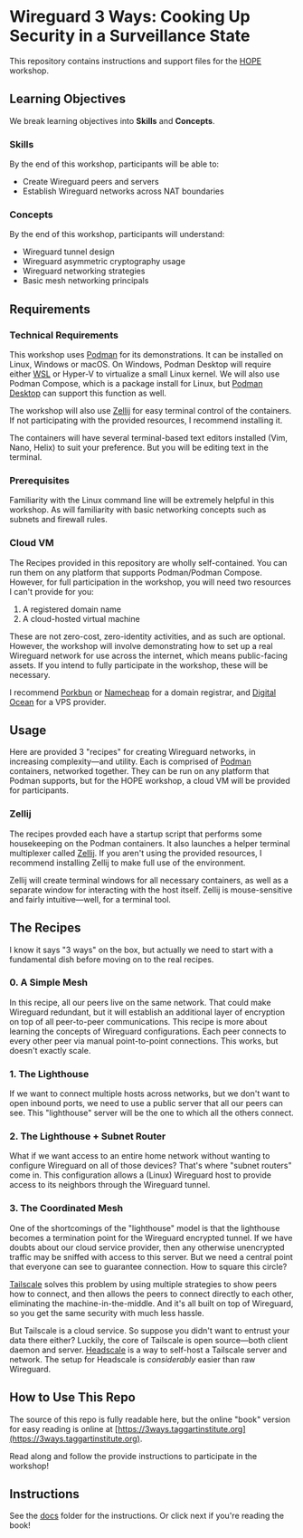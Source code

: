 # Wireguard 3 Ways: Cooking Up Security in a Surveillance State

This repository contains instructions and support files for the [HOPE](https://hope.net) workshop.

## Learning Objectives

We break learning objectives into **Skills** and **Concepts**.

### Skills

By the end of this workshop, participants will be able to:

- Create Wireguard peers and servers
- Establish Wireguard networks across NAT boundaries

### Concepts

By the end of this workshop, participants will understand:

- Wireguard tunnel design
- Wireguard asymmetric cryptography usage
- Wireguard networking strategies
- Basic mesh networking principals

## Requirements

### Technical Requirements

This workshop uses [Podman](https://podman.io) for its demonstrations. It can be installed on Linux, Windows or macOS. On Windows, Podman Desktop will require either [WSL](https://learn.microsoft.com/en-us/windows/wsl/install) or Hyper-V to virtualize a small Linux kernel. We will also use Podman Compose, which is a package install for Linux, but [Podman Desktop](https://podman-desktop.io/docs/compose) can support this function as well.

The workshop will also use [Zellij](https://zellij.dev) for easy terminal control of the containers. If not participating with the provided resources, I recommend installing it.

The containers will have several terminal-based text editors installed (Vim, Nano, Helix) to suit your preference. But you will be editing text in the terminal.

### Prerequisites

Familiarity with the Linux command line will be extremely helpful in this workshop. As will familiarity with basic networking concepts such as subnets and firewall rules.

### Cloud VM

The Recipes provided in this repository are wholly self-contained. You can run them on any platform that supports Podman/Podman Compose. However, for full participation in the workshop, you will need two resources I can't provide for you:

1. A registered domain name
2. A cloud-hosted virtual machine

These are not zero-cost, zero-identity activities, and as such are optional. However, the workshop will involve demonstrating how to set up a real Wireguard network for use across the internet, which means public-facing assets. If you intend to fully participate in the workshop, these will be necessary.

I recommend [Porkbun](https://porkbun.com) or [Namecheap](https://namecheap.com) for a domain registrar, and [Digital Ocean](https://digitalocean.com) for a VPS provider.

## Usage

Here are provided 3 "recipes" for creating Wireguard networks, in increasing complexity—and utility. Each is comprised of [Podman](https://podman.io) containers, networked together. They can be run on any platform that Podman supports, but for the HOPE workshop, a cloud VM will be provided for participants.

### Zellij

The recipes provded each have a startup script that performs some housekeeping on the Podman containers. It also launches a helper terminal multiplexer called [Zellij](https://zellij.dev). If you aren't using the provided resources, I recommend installing Zellij to make full use of the environment.

Zellij will create terminal windows for all necessary containers, as well as a separate window for interacting with the host itself. Zellij is mouse-sensitive and fairly intuitive—well, for a terminal tool.

## The Recipes

I know it says "3 ways" on the box, but actually we need to start with a fundamental dish before moving on to the real recipes.

### 0. A Simple Mesh

In this recipe, all our peers live on the same network. That could make Wireguard redundant, but it will establish an additional layer of encryption on top of all peer-to-peer communications. This recipe is more about learning the concepts of Wireguard configurations. Each peer connects to every other peer via manual point-to-point connections. This works, but doesn't exactly scale.

### 1. The Lighthouse

If we want to connect multiple hosts across networks, but we don't want to open inbound ports, we need to use a public server that all our peers can see. This "lighthouse" server will be the one to which all the others connect.

### 2. The Lighthouse + Subnet Router

What if we want access to an entire home network without wanting to configure Wireguard on all of those devices? That's where "subnet routers" come in. This configuration allows a (Linux) Wireguard host to provide access to its neighbors through the Wireguard tunnel.

### 3. The Coordinated Mesh

One of the shortcomings of the "lighthouse" model is that the lighthouse becomes a termination point for the Wireguard encrypted tunnel. If we have doubts about our cloud service provider, then any otherwise unencrypted traffic may be sniffed with access to this server. But we need a central point that everyone can see to guarantee connection. How to square this circle?

[Tailscale](https://tailscale.com) solves this problem by using multiple strategies to show peers how to connect, and then allows the peers to connect directly to each other, eliminating the machine-in-the-middle. And it's all built on top of Wireguard, so you get the same security with much less hassle.

But Tailscale is a cloud service. So suppose you didn't want to entrust your data there either? Luckily, the core of Tailscale is open source—both client daemon and server. [Headscale](https://headscale.net) is a way to self-host a Tailscale server and network. The setup for Headscale is *considerably* easier than raw Wireguard.

## How to Use This Repo

The source of this repo is fully readable here, but the online "book" version for easy reading is online at [https://3ways.taggartinstitute.org](https://3ways.taggartinstitute.org).

Read along and follow the provide instructions to participate in the workshop!

## Instructions

See the [docs](docs/SUMMARY.md) folder for the instructions. Or click next if you're reading the book!
